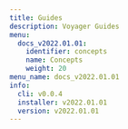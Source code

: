 ```yaml
---
title: Guides
description: Voyager Guides
menu:
  docs_v2022.01.01:
    identifier: concepts
    name: Concepts
    weight: 20
menu_name: docs_v2022.01.01
info:
  cli: v0.0.4
  installer: v2022.01.01
  version: v2022.01.01
---
```


